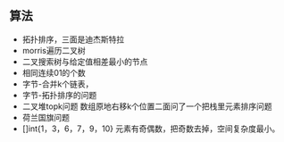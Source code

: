 ## 算法
- 拓扑排序，三面是迪杰斯特拉
- morris遍历二叉树
- 二叉搜索树与给定值相差最小的节点
- 相同连续01的个数
- 字节-合并k个链表，
- 字节-拓扑排序的问题
- 二叉堆topk问题 数组原地右移k个位置二面问了一个把栈里元素排序问题
- 荷兰国旗问题
- []int{1，3，6，7，9，10} 元素有奇偶数，把奇数去掉，空间复杂度最小。